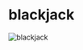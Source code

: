 # blackjack

![blackjack](https://github.com/hasanozz/blackjack/assets/123468504/186fc8c5-3b0c-40cb-92a2-4fbc48c7581f)
